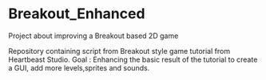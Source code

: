 # Breakout_Enhanced
Project about improving a Breakout based 2D game

Repository containing script from Breakout style game tutorial from Heartbeast Studio.
Goal : Enhancing the basic result of the tutorial to create a GUI, add more levels,sprites and sounds.
